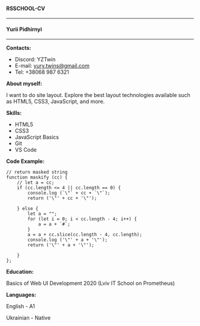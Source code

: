 #### RSSCHOOL-CV
-----
#### Yurii Pidhirnyi
-----
**Contacts:**


* Discord: YZTwin
* E-mail: yury.twins@gmail.com
* Tel: +38068 987 6321

**About myself:**


I want to do site layout. Explore the best layout technologies available such as HTML5, CSS3, JavaScript, and more.

**Skills:**


* HTML5
* CSS3
* JavaScript Basics
* Git
* VS Code

**Code Example:**
```
// return masked string
function maskify (cc) {
    // let a = cc;
    if (cc.length <= 4 || cc.length == 0) {
        console.log (`\"` + cc + `\"`);
        return ('\"' + cc + '\"');
        
    } else {
        let a = "";
        for (let i = 0; i < cc.length - 4; i++) {
            a = a + `#`;
        }
        a = a + cc.slice(cc.length - 4, cc.length);
        console.log ('\"' + a + '\"');
        return ('\"' + a + '\"');
        
    }
};
```


**Education:**


Basics of Web UI Development 2020 (Lviv IT School on Prometheus)


**Languages:**


English - A1


Ukrainian - Native